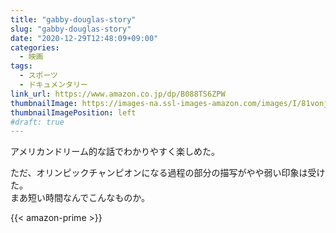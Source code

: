 ```yaml
---
title: "gabby-douglas-story"
slug: "gabby-douglas-story"
date: "2020-12-29T12:48:09+09:00"
categories:
  - 映画
tags:
  - スポーツ
  - ドキュメンタリー
link_url: https://www.amazon.co.jp/dp/B088TS6ZPW
thumbnailImage: https://images-na.ssl-images-amazon.com/images/I/81vonjjCVfL._SX300_.jpg
thumbnailImagePosition: left
#draft: true
---
```

アメリカンドリーム的な話でわかりやすく楽しめた。
<!--more-->
ただ、オリンピックチャンピオンになる過程の部分の描写がやや弱い印象は受けた。  
まあ短い時間なんでこんなものか。

{{< amazon-prime >}}
